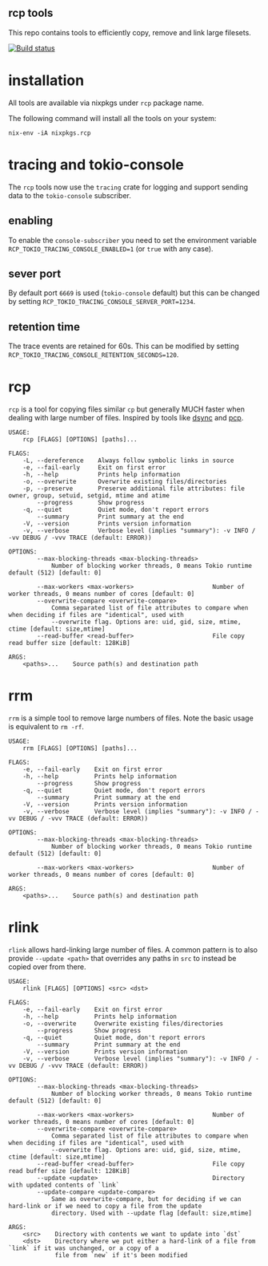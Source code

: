 rcp tools
---------

This repo contains tools to efficiently copy, remove and link large filesets.

[![Build status](https://github.com/wykurz/rcp/actions/workflows/rust.yml/badge.svg)](https://github.com/wykurz/rcp/actions)

installation
============

All tools are available via nixpkgs under `rcp` package name.

The following command will install all the tools on your system:

```shell
nix-env -iA nixpkgs.rcp
```

tracing and tokio-console
=========================

The `rcp` tools now use the `tracing` crate for logging and support sending data to the `tokio-console` subscriber.

## enabling

To enable the `console-subscriber` you need to set the environment variable `RCP_TOKIO_TRACING_CONSOLE_ENABLED=1` (or `true` with any case).

## sever port

By default port `6669` is used (`tokio-console` default) but this can be changed by setting `RCP_TOKIO_TRACING_CONSOLE_SERVER_PORT=1234`.

## retention time

The trace events are retained for 60s. This can be modified by setting `RCP_TOKIO_TRACING_CONSOLE_RETENTION_SECONDS=120`.

rcp
===

`rcp` is a tool for copying files similar `cp` but generally MUCH faster when dealing with large number of files.
Inspired by tools like [dsync](https://mpifileutils.readthedocs.io/en/v0.11.1/dsync.1.html) and
[pcp](https://github.com/wtsi-ssg/pcp).

```
USAGE:
    rcp [FLAGS] [OPTIONS] [paths]...

FLAGS:
    -L, --dereference    Always follow symbolic links in source
    -e, --fail-early     Exit on first error
    -h, --help           Prints help information
    -o, --overwrite      Overwrite existing files/directories
    -p, --preserve       Preserve additional file attributes: file owner, group, setuid, setgid, mtime and atime
        --progress       Show progress
    -q, --quiet          Quiet mode, don't report errors
        --summary        Print summary at the end
    -V, --version        Prints version information
    -v, --verbose        Verbose level (implies "summary"): -v INFO / -vv DEBUG / -vvv TRACE (default: ERROR))

OPTIONS:
        --max-blocking-threads <max-blocking-threads>
            Number of blocking worker threads, 0 means Tokio runtime default (512) [default: 0]

        --max-workers <max-workers>                      Number of worker threads, 0 means number of cores [default: 0]
        --overwrite-compare <overwrite-compare>
            Comma separated list of file attributes to compare when when deciding if files are "identical", used with
            --overwrite flag. Options are: uid, gid, size, mtime, ctime [default: size,mtime]
        --read-buffer <read-buffer>                      File copy read buffer size [default: 128KiB]

ARGS:
    <paths>...    Source path(s) and destination path
```

rrm
===

`rrm` is a simple tool to remove large numbers of files. Note the basic usage is equivalent to `rm -rf`.

```
USAGE:
    rrm [FLAGS] [OPTIONS] [paths]...

FLAGS:
    -e, --fail-early    Exit on first error
    -h, --help          Prints help information
        --progress      Show progress
    -q, --quiet         Quiet mode, don't report errors
        --summary       Print summary at the end
    -V, --version       Prints version information
    -v, --verbose       Verbose level (implies "summary"): -v INFO / -vv DEBUG / -vvv TRACE (default: ERROR))

OPTIONS:
        --max-blocking-threads <max-blocking-threads>
            Number of blocking worker threads, 0 means Tokio runtime default (512) [default: 0]

        --max-workers <max-workers>                      Number of worker threads, 0 means number of cores [default: 0]

ARGS:
    <paths>...    Source path(s) and destination path
```

rlink
=====

`rlink` allows hard-linking large number of files. A common pattern is to also provide `--update <path>` that overrides any paths in `src` to instead be copied over from there.

```
USAGE:
    rlink [FLAGS] [OPTIONS] <src> <dst>

FLAGS:
    -e, --fail-early    Exit on first error
    -h, --help          Prints help information
    -o, --overwrite     Overwrite existing files/directories
        --progress      Show progress
    -q, --quiet         Quiet mode, don't report errors
        --summary       Print summary at the end
    -V, --version       Prints version information
    -v, --verbose       Verbose level (implies "summary"): -v INFO / -vv DEBUG / -vvv TRACE (default: ERROR))

OPTIONS:
        --max-blocking-threads <max-blocking-threads>
            Number of blocking worker threads, 0 means Tokio runtime default (512) [default: 0]

        --max-workers <max-workers>                      Number of worker threads, 0 means number of cores [default: 0]
        --overwrite-compare <overwrite-compare>
            Comma separated list of file attributes to compare when when deciding if files are "identical", used with
            --overwrite flag. Options are: uid, gid, size, mtime, ctime [default: size,mtime]
        --read-buffer <read-buffer>                      File copy read buffer size [default: 128KiB]
        --update <update>                                Directory with updated contents of `link`
        --update-compare <update-compare>
            Same as overwrite-compare, but for deciding if we can hard-link or if we need to copy a file from the update
            directory. Used with --update flag [default: size,mtime]

ARGS:
    <src>    Directory with contents we want to update into `dst`
    <dst>    Directory where we put either a hard-link of a file from `link` if it was unchanged, or a copy of a
             file from `new` if it's been modified
```